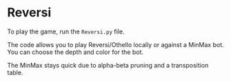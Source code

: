 # Reversi

To play the game, run the `Reversi.py` file.

The code allows you to play Reversi/Othello locally or against a MinMax bot. You can choose the depth and color for the bot.

The MinMax stays quick due to alpha-beta pruning and a transposition table.
